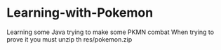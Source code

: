 # Learning-with-Pokemon
Learning some Java trying to make some PKMN combat
When trying to prove it you must unzip th res/pokemon.zip
